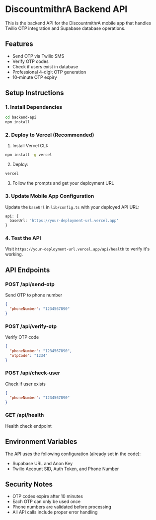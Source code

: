 # DiscountmithrA Backend API

This is the backend API for the DiscountmithrA mobile app that handles Twilio OTP integration and Supabase database operations.

## Features

- Send OTP via Twilio SMS
- Verify OTP codes
- Check if users exist in database
- Professional 4-digit OTP generation
- 10-minute OTP expiry

## Setup Instructions

### 1. Install Dependencies

```bash
cd backend-api
npm install
```

### 2. Deploy to Vercel (Recommended)

1. Install Vercel CLI:
```bash
npm install -g vercel
```

2. Deploy:
```bash
vercel
```

3. Follow the prompts and get your deployment URL

### 3. Update Mobile App Configuration

Update the `baseUrl` in `lib/config.ts` with your deployed API URL:

```typescript
api: {
  baseUrl: 'https://your-deployment-url.vercel.app'
}
```

### 4. Test the API

Visit `https://your-deployment-url.vercel.app/api/health` to verify it's working.

## API Endpoints

### POST /api/send-otp
Send OTP to phone number
```json
{
  "phoneNumber": "1234567890"
}
```

### POST /api/verify-otp
Verify OTP code
```json
{
  "phoneNumber": "1234567890",
  "otpCode": "1234"
}
```

### POST /api/check-user
Check if user exists
```json
{
  "phoneNumber": "1234567890"
}
```

### GET /api/health
Health check endpoint

## Environment Variables

The API uses the following configuration (already set in the code):
- Supabase URL and Anon Key
- Twilio Account SID, Auth Token, and Phone Number

## Security Notes

- OTP codes expire after 10 minutes
- Each OTP can only be used once
- Phone numbers are validated before processing
- All API calls include proper error handling




